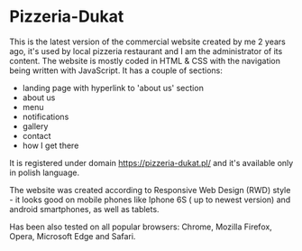 # Pizzeria-Dukat
This is the latest version of the commercial website created by me 2 years ago, it's used by local pizzeria restaurant and I am the administrator of its content.
The website is mostly coded in HTML & CSS with the navigation being written with JavaScript. It has a couple of sections:

- landing page with hyperlink to 'about us' section
- about us
- menu
- notifications
- gallery
- contact
- how I get there

It is registered under domain https://pizzeria-dukat.pl/ and it's available only in polish language. 

The website was created according to Responsive Web Design (RWD) style - it looks good on mobile phones like Iphone 6S ( up to newest version) and android smartphones, as well as tablets.


Has been also tested on all popular browsers: Chrome, Mozilla Firefox, Opera, Microsoft Edge and Safari.
